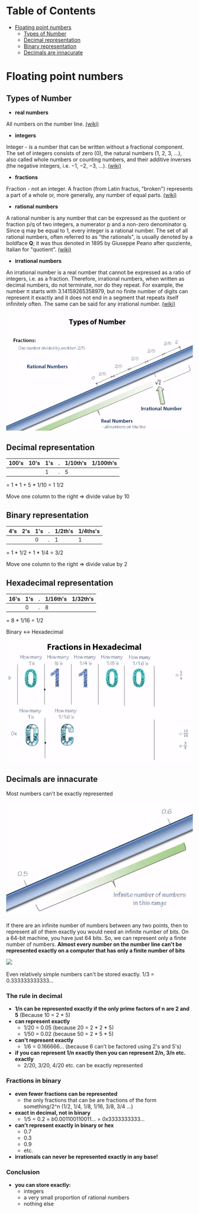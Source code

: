 # Table of Contents

- [Floating point numbers](#floating-point-numbers)
    - [Types of Number](#types-of-number)
    - [Decimal representation](#decimal-representation)
    - [Binary representation](#binary-representation)
    - [Decimals are innacurate](#decimals-are-innacurate)

# Floating point numbers

## Types of Number

- **real numbers**

All numbers on the number line. [(wiki)](https://en.wikipedia.org/wiki/Real_number)

- **integers** 

Integer - is a number that can be written without a fractional component. The set of integers consists of zero (0), the natural numbers (1, 2, 3, …), also called whole numbers or counting numbers, and their additive inverses (the negative integers, i.e. −1, −2, −3, …). [(wiki)](https://en.wikipedia.org/wiki/Integer)

- **fractions**

Fraction - not an integer. A fraction (from Latin fractus, "broken") represents a part of a whole or, more generally, any number of equal parts. [(wiki)](https://en.wikipedia.org/wiki/Fraction_(mathematics))

- **rational numbers**

A rational number is any number that can be expressed as the quotient or fraction p/q of two integers, a numerator p and a non-zero denominator q. Since q may be equal to 1, every integer is a rational number. The set of all rational numbers, often referred to as "the rationals", is usually denoted by a boldface **Q**; it was thus denoted in 1895 by Giuseppe Peano after quoziente, Italian for "quotient". [(wiki)](https://en.wikipedia.org/wiki/Rational_number)

- **irrational numbers** 

An irrational number is a real number that cannot be expressed as a ratio of integers, i.e. as a fraction. Therefore, irrational numbers, when written as decimal numbers, do not terminate, nor do they repeat. For example, the number π starts with 3.14159265358979, but no finite number of digits can represent it exactly and it does not end in a segment that repeats itself infinitely often. The same can be said for any irrational number. [(wiki)](https://en.wikipedia.org/wiki/Irrational_number)

![](https://github.com/abdurahmanus/notes/blob/master/images/math_for_programmers/numbers.png)

## Decimal representation

|100's|10's|1's|.|1/10th's|1/100th's|
|---|---|---|---|---|---|
| | |1|.|5| |

= 1 * 1 + 5 * 1/10 = 1 1/2

Move one column to the right => divide value by 10

## Binary representation

|4's|2's|1's|.|1/2th's|1/4ths's|
|---|---|---|---|---|---|
| | |0|.|1|1|

= 1 * 1/2 + 1 * 1/4 = 3/2

Move one column to the right => divide value by 2

## Hexadecimal representation

|16's|1's|.|1/16th's|1/32th's|
|---|---|---|---|---|
| |0|.|8| |

= 8 * 1/16 = 1/2

Binary <-> Hexadecimal

![](https://github.com/abdurahmanus/notes/blob/master/images/math_for_programmers/fractions_in_hexadecimal.png)

## Decimals are innacurate

Most numbers can't be exactly represented

![](https://github.com/abdurahmanus/notes/blob/master/images/math_for_programmers/infinite_numbers.png)

If there are an infinite number of numbers between any two points, then to represent all of them exactly you would need an infinite number of bits. On a 64-bit machine, you have just 64 bits. So, we can represent only a finite number of numbers. **Almost every number on the number line can't be represented exactly on a computer that has only a finite number of bits**

![](https://github.com/abdurahmanus/notes/blob/master/images/math_for_programmers/iinnacurate_storing.png)

Even relatively simple numbers can't be stored exactly. 1/3 = 0.333333333333...

### The rule in decimal

- **1/n can be represented exactly if the only prime factors of n are 2 and 5** (Because 10 = 2 * 5)
- **can represent exactly**
    - 1/20 = 0.05 (because 20 = 2 * 2 * 5)
    - 1/50 = 0.02 (because 50 = 2 * 5 * 5)
- **can't represent exactly**
    - 1/6 = 0.166666... (because 6 can't be factored using 2's and 5's)
- **if you can represent 1/n exactly then you can represent 2/n, 3/n etc. exactly**
    - 2/20, 3/20, 4/20 etc. can be exactly represented

### Fractions in binary

- **even fewer fractions can be represented**
    - the only fractions that can be are fractions of the form something/2^n (1/2, 1/4, 1/8, 1/16, 3/8, 3/4 ...)
- **exact in decimal, not in binary**
    - 1/5 = 0.2 = *b*0.001100110011... = *0x*3333333333...
- **can't represent exactly in binary or hex**
    - 0.7
    - 0.3
    - 0.9
    - etc.
- **irrationals can never be represented exactly in any base!**

### Conclusion

- **you can store exactly:**
    - integers
    - a very small proportion of rational numbers
    - nothing else


